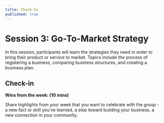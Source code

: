 ```yaml
---
title: Check-In
published: true
---
```

# Session 3: Go-To-Market Strategy

In this session, participants will learn the strategies they need in order to bring their product or service to market. Topics include the process of registering a business, comparing business structures,  and creating a business plan.

## Check-in 

**Wins from the week: (10 mins)**

Share highlights from your week that you want to celebrate with the group - a new fact or skill you’ve learned, a step toward building your business, a new connection in your community. 
